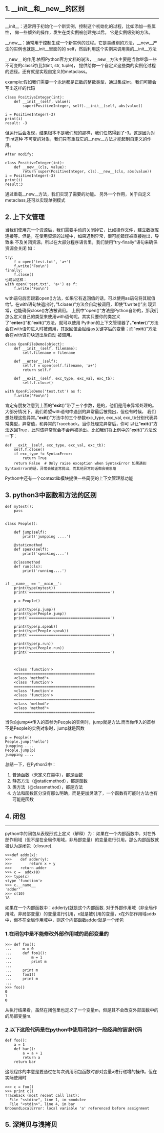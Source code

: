 ## 1. \_\_init\_\_和\_\_new\_\_的区别
***
\_\_init\_\_：通常用于初始化一个新实例，控制这个初始化的过程，比如添加一些属性， 做一些额外的操作，发生在类实例被创建完以后。
它是实例级别的方法。

\_\_new\_\_：通常用于控制生成一个新实例的过程。它是类级别的方法，\_\_new\_\_产生的实例也就是\_\_init\_\_里面的的 self，然后利用这个实例来调用类的\__init__方法

\_\_new\_\_ 的作用:依照Python官方文档的说法，\_\_new\_\_方法主要是当你继承一些不可变的class时(比如int, str, tuple)， 提供给你一个自定义这些类的实例化过程的途径。还有就是实现自定义的metaclass。
    
example:假如我们需要一个永远都是正数的整数类型，通过集成int，我们可能会写出这样的代码
 
    class PositiveInteger(int):
        def __init__(self, value):
            super(PositiveInteger, self).__init__(self, abs(value))
       
    i = PositiveInteger(-3)
    print(i)
    result: -3
    
但运行后会发现，结果根本不是我们想的那样，我们任然得到了-3。这是因为对于int这种 不可变的对象，我们只有重载它的\_\_new\_\_方法才能起到自定义的作用。
    
    After modify:
    
    class PositiveInteger(int):
        def __new__(cls, value):
            return super(PositiveInteger, cls).__new__(cls, abs(value))
    i = PositiveInteger(-3)
    print(i) 
    result:3
    
通过重载\_\_new\_\_方法，我们实现了需要的功能。
另外一个作用，关于自定义metaclass,还可以实现单例模式

## 2. 上下文管理
当我们使用完一个资源后，我们需要手动的关闭掉它，比如操作文件，建立数据库连接等。但是，在使用资源的过程中，如果遇到异常，很可能错误被直接抛出，导致来
不及关闭资源。所以在大部分程序语言里，我们使用”try-finally”语句来确保资源会关闭
如：
    
    try:
        f = open('test.txt', 'a+')
        f.write('Foo\n')
    finally:
        f.close()
    也可以这样：
    with open('test.txt', 'a+') as f:
        f.write('Foo\n')
    
with语句后面跟着open()方法，如果它有返回值的话，可以使用as语句将其赋值给f。在with语句块退出时，”f.close()”方法会自动被调用，即使”f.write()”出
现异常，也能确保close()方法被调用。
上例中”open()”方法是Python自带的，那我们怎么定义自己的类型来使用with语句呢。其实只要你的类定义了”__enter__()”和”__exit__()”方法，就可以使用
Python的上下文管理器了。”__enter__()”方法会在with语句进入时被调用，其返回值会赋给as关键字后的变量；而”__exit__()”方法会在with语句块退出后自动
被调用。
    
    class OpenFileDemo(object):
        def __init__(self, filename):
            self.filename = filename
            
        def __enter__(self):
            self.f = open(self.filename, 'a+')
            return self.f
        
        def __exit__(self, exc_type, exc_val, exc_tb):
            self.f.close()
    
    with OpenFileDemo('test.txt') as f:
        f.write('Foo\n')
    
肯定有朋友注意到上面的”__exit__()”带了三个参数，是的，他们是用来异常处理的。大部分情况下，我们希望with语句中遇到的异常最后被抛出，但也有时候，
我们想处理这些异常。”__exit__()”方法中的三个参数exc_type, exc_val, exc_tb分别代表异常类型，异常值，和异常的Traceback。当你处理完异常后，你可
以让”__exit__()”方法返回True，此时该异常就会不会再被抛出。比如我们将上例中的”__exit__()”方法改一下：
    
    def __exit__(self, exc_type, exc_val, exc_tb):
        self.f.close()
        if exc_type != SyntaxError:
            return True
        return False  # Only raise exception when SyntaxError 如果遇到SyntaxError的话，异常会被正常抛出，而其他异常的话都会被忽略
Python中还有一个contextlib模块提供一些简便的上下文管理器功能
    
## 3. python3中函数和方法的区别

```
def mytest():
    pass


class People():

    def jump(self):
        print('jumpping ....')

    @staticmethod
    def speak(self):
        print('speaking....')

    @classmethod
    def run(cls):
        print('running....')


if __name__ == '__main__':
    print(type(mytest))
    print('=====================================')

    p = People()

    print(type(p.jump))
    print(type(People.jump))
    print('=====================================')

    print(type(p.speak))
    print(type(People.speak))
    print('=====================================')

    print(type(p.run))
    print(type(People.run))
    print('=====================================')
    
    
    
    <class 'function'>
    =====================================
    <class 'method'>
    <class 'function'>
    =====================================
    <class 'function'>
    <class 'function'>
    =====================================
    <class 'method'>
    <class 'method'>
    =====================================
```

当你向jump中传入的首参为People的实例时，jump就是方法.而当你传入的首参不是People的实例对象时，jump就是函数

```
p = People()
People.jump('hello')
jumpping ....
People.jump(p)
jumpping ....
```
总结一下，在Python3中：
1. 普通函数（未定义在类中），都是函数
2. 静态方法（@staticmethod），都是函数
3. 类方法（@classmethod），都是方法
4. 方法和函数区分没有那么明确，而是更加灵活了，一个函数有可能时方法也有可能是函数

## 4. 闭包
***
python中的闭包从表现形式上定义（解释）为：如果在一个内部函数中，对在外部作用域（但不是在全局作用域，非局部变量）的变量进行引用，那么内部函数就被认为是闭包（closure).
```
>>>def addx(x):
>>>    def adder(y):
>>>        return x + y
>>>    return adder
>>> c =  addx(8)
>>> type(c)
<type 'function'>
>>> c.__name__
'adder'
>>> c(10)
18
```

如果在一个内部函数中：adder(y)就是这个内部函数. 对于外部作用域（非全局作用域，非局部变量）的变量进行引用，x就是被引用的变量，x在外部作用域addx中，但不在全局作用域中，则这个内部函数adder就是一个闭包

### 1.在闭包中是不能修改外部作用域的局部变量的
```
>>> def foo():
...     m = 0
...     def foo1():
...         m = 1
...         print m
...
...     print m
...     foo1()
...     print m
...
>>> foo()
0
1
0
```
从执行结果看，虽然在闭包里也定义了一个变量m，但是其不会改变外部函数中的的局部变量m.

### 2.以下这段代码是在python中使用闭包时一段经典的错误代码
```
def foo():
    a = 1
    def bar():
        a = a + 1
        return a
    return bar
```
这段程序的本意是要通过在每次调用闭包函数时都对变量a进行递增的操作。但在实际使用时

    >>> c = foo()
    >>> print c()
    Traceback (most recent call last):
      File "<stdin>", line 1, in <module>
      File "<stdin>", line 4, in bar
    UnboundLocalError: local variable 'a' referenced before assignment

## 5. 深拷贝与浅拷贝
